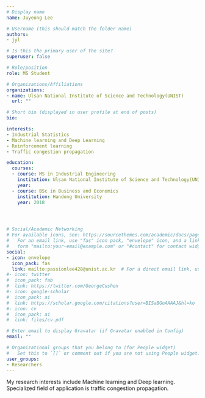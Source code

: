 ```yaml
---
# Display name
name: Juyeong Lee

# Username (this should match the folder name)
authors:
- jyl

# Is this the primary user of the site?
superuser: false

# Role/position
role: MS Student 

# Organizations/Affiliations
organizations:
- name: Ulsan National Institute of Science and Technology(UNIST)
  url: ""

# Short bio (displayed in user profile at end of posts)
bio: 

interests:
- Industrial Statistics
- Machine learning and Deep Learning
- Reinforcement learning
- Traffic congestion propagation 

education:
  courses:
  - course: MS in Industrial Engineering
    institution: Ulsan National Institute of Science and Technology(UNIST)
    year: 
  - course: BSc in Business and Economics
    institution: Handong University
    year: 2018




# Social/Academic Networking
# For available icons, see: https://sourcethemes.com/academic/docs/page-builder/#icons
#   For an email link, use "fas" icon pack, "envelope" icon, and a link in the
#   form "mailto:your-email@example.com" or "#contact" for contact widget.
social:
- icon: envelope
  icon_pack: fas
  link: mailto:passionlee428@unist.ac.kr  # For a direct email link, use "mailto:passionlee428@unist.ac.kr".
#- icon: twitter
#  icon_pack: fab
#  link: https://twitter.com/GeorgeCushen
#- icon: google-scholar
#  icon_pack: ai
#  link: https://scholar.google.com/citations?user=BISaBGoAAAAJ&hl=ko
#- icon: cv
#  icon_pack: ai
#  link: files/cv.pdf

# Enter email to display Gravatar (if Gravatar enabled in Config)
email: ""

# Organizational groups that you belong to (for People widget)
#   Set this to `[]` or comment out if you are not using People widget.
user_groups:
- Researchers
---
```


My research interests include Machine learning and Deep learning. Specialized field of application is traffic congestion propagation. 


